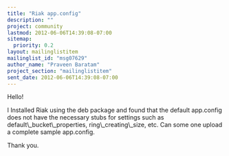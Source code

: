 ```yaml
---
title: "Riak app.config"
description: ""
project: community
lastmod: 2012-06-06T14:39:08-07:00
sitemap:
  priority: 0.2
layout: mailinglistitem
mailinglist_id: "msg07629"
author_name: "Praveen Baratam"
project_section: "mailinglistitem"
sent_date: 2012-06-06T14:39:08-07:00
---
```



Hello!

I Installed Riak using the deb package and found that the default
app.config does not have the necessary stubs for settings such as
default\\_bucket\\_properties, ring\\_creating\\_size, etc. Can some one upload a
complete sample app.config.

Thank you.

